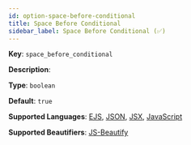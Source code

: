 ```yaml
---
id: option-space-before-conditional
title: Space Before Conditional
sidebar_label: Space Before Conditional (✅)
---
```

**Key**: `space_before_conditional`

**Description**: 

**Type**: `boolean`

**Default**: `true`

**Supported Languages**: [EJS](/docs/language-ejs.html), [JSON](/docs/language-json.html), [JSX](/docs/language-jsx.html), [JavaScript](/docs/language-javascript.html)

**Supported Beautifiers**: [JS-Beautify](/docs/beautifier-js-beautify.html)

